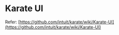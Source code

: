 # Karate UI
Refer: [https://github.com/intuit/karate/wiki/Karate-UI](https://github.com/intuit/karate/wiki/Karate-UI)